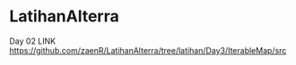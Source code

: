 # LatihanAlterra


Day 02 LINK https://github.com/zaenR/LatihanAlterra/tree/latihan/Day3/IterableMap/src
